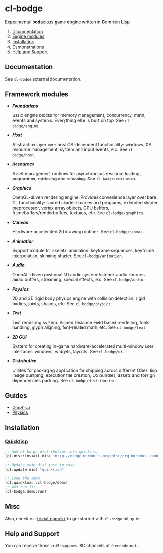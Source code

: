 # cl-bodge
Experimental **bod**acious **g**ame **e**ngine written in **C**ommon **L**isp.

1. [Documentation](#documentation)
1. [Engine modules](#engine-modules)
1. [Installation](#installation)
1. [Demonstrations](#demonstrations)
1. [Help and Support](#help-and-support)


## Documentation
See `cl-bodge` external [documentation](https://borodust.org/projects/cl-bodge/).

## Framework modules

* ***Foundations***

  Basic engine blocks for memory management, concurrency, math, events and systems. Everything
  else is built on top. See `cl-bodge/engine`.

* ***Host***

  Abstraction layer over host OS-dependent functionality: windows, OS resource
  management, system and input events, etc. See `cl-bodge/host`.

* ***Resources***

  Asset management routines for asynchronous resource loading, preparation, retrieving and
  releasing. See `cl-bodge/resources`.

* ***Graphics***

  OpenGL-driven rendering engine. Provides convenience layer over bare GL functionality: shared
  shader libraries and programs, extended shader preprocessor, vertex array objects, GPU
  buffers, framebuffers/renderbuffers, textures, etc. See `cl-bodge/graphics`.

* ***Canvas***

  Hardware-accelerated 2d drawing routines. See `cl-bodge/canvas`.

* ***Animation***

  Support module for skeletal animation: keyframe sequences, keyframe interpolation, skinning
  shader. See `cl-bodge/animation`.

* ***Audio***

  OpenAL-driven postional 3D audio system: listener, audio sources, audio buffers, streaming,
  special effects, etc. See `cl-bodge/audio`.

* ***Physics***

  2D and 3D rigid body physics engine with collision detection: rigid bodies, joints, shapes,
  etc. See `cl-bodge/physics`.

* ***Text***

  Text rendering system. Signed Distance Field based rendering, fonts handling, glyph aligning,
  font-related math, etc. See `cl-bodge/text`

* ***2D GUI***

  System for creating in-game hardware-accelerated multi-window user interfaces: windows,
  widgets, layouts.  See `cl-bodge/ui`.

* ***Distribution***

  Utilites for packaging application for shipping across different OSes: lisp image dumping,
  execution file creation, OS bundles, assets and foreign dependencies packing. See
  `cl-bodge/distribution`.

## Guides

* [Graphics](https://github.com/borodust/hello-bodge-graphics/blob/master/hello-bodge-graphics.org)
* [Physics](https://github.com/borodust/hello-bodge-physics/blob/master/hello-bodge-physics.org)

## Installation

### [Quicklisp](http://quicklisp.org)
```lisp
;; Add cl-bodge distribution into quicklisp
(ql-dist:install-dist "http://bodge.borodust.org/dist/org.borodust.bodge.txt")

;; Update main dist just in case
(ql:update-dist "quicklisp")

;; Load the demo
(ql:quickload :cl-bodge/demo)
;; And run it!
(cl-bodge.demo:run)
```

## Misc

Also, check out [trivial-gamekit](https://github.com/borodust/trivial-gamekit) to get started
with `cl-bodge` bit by bit.

## Help and Support
You can receive those in `#lispgames` IRC channels at `freenode.net`.
